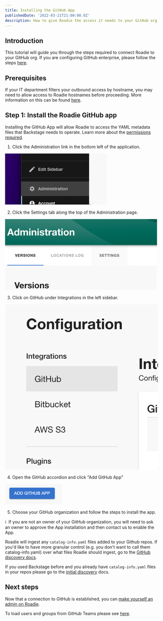 ```yaml
---
title: Installing the GitHub App
publishedDate: '2022-03-21T21:00:00.0Z'
description: How to give Roadie the access it needs to your GitHub org.
---
```


## Introduction

This tutorial will guide you through the steps required to connect Roadie to your GitHub org. If you are configuring GitHub enterprise, please follow the steps [here](/docs/details/github-enterprise/).

## Prerequisites

If your IT department filters your outbound access by hostname, you may need to allow access to Roadie hostnames before proceeding. More information on this can be found [here](/docs/details/allowlisting-roadie-traffic/).

## Step 1: Install the Roadie GitHub app

Installing the GitHub App will allow Roadie to access the YAML metadata files that Backstage needs to operate. Learn more about the [permissions required](/docs/integrations/github-app-permissions/).

1. Click the Administration link in the bottom left of the application.

![A link that says "Administration"](./administration-link.png)

2. Click the Settings tab along the top of the Administration page.

![A link that says "Settings"](./settings-link.png)

3. Click on GitHub under Integrations in the left sidebar.

![A link that says "Integrations"](./integrations-link.png)

4. Open the GitHub accordion and click "Add GitHub App"

![A button that says "Add GitHub App"](./add-github-app.png)

5. Choose your GitHub organization and follow the steps to install the app.

ℹ️ &nbsp;If you are not an owner of your GitHub organization, you will need to ask an owner to approve the App installation and then contact us to enable the App.

Roadie will ingest any `catalog-info.yaml` files added to your Github repos. If you'd like to have more granular control (e.g. you don't want to call them catalog-info.yaml) over what files Roadie should ingest, go to the [GitHub discovery docs](/docs/integrations/github-discovery/).

If you used Backstage before and you already have `catalog-info.yaml` files in your repos please go to the [initial discovery](/docs/integrations/initial-github-discovery) docs.

## Next steps

Now that a connection to GitHub is established, you can [make yourself an admin on Roadie](/docs/getting-started/create-admin-group/).

To load users and groups from GitHub Teams please see [here](/docs/integrations/github-teams/).
